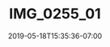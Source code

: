 ---
title: IMG_0255_01
date: 2019-05-18T15:35:36-07:00
draft: false
location: Mazama, WA
img_url: https://d17enza3bfujl8.cloudfront.net/IMG_0255_01.jpg
original_fn: ""
tags:
- Mazama, WA
- climbing

---